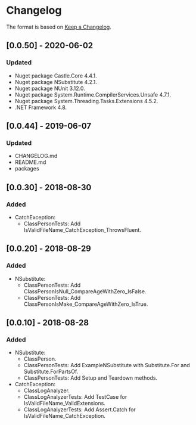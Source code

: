 # Changelog

The format is based on [Keep a Changelog](https://keepachangelog.com/en/1.0.0/).

## [0.0.50] - 2020-06-02
### Updated
- Nuget package Castle.Core 4.4.1.
- Nuget package NSubstitute 4.2.1.
- Nuget package NUnit 3.12.0.
- Nuget package System.Runtime.CompilerServices.Unsafe 4.7.1.
- Nuget package System.Threading.Tasks.Extensions 4.5.2.
- .NET Framework 4.8.

## [0.0.44] - 2019-06-07
### Updated
- CHANGELOG.md
- README.md
- packages

## [0.0.30] - 2018-08-30
### Added
- CatchException:
	- ClassPersonTests: Add IsValidFileName_CatchException_ThrowsFluent.

## [0.0.20] - 2018-08-29
### Added
- NSubstitute:
	- ClassPersonTests: Add ClassPersonIsNull_CompareAgeWithZero_IsFalse.
	- ClassPersonTests: Add ClassPersonIsMake_CompareAgeWithZero_IsTrue.

## [0.0.10] - 2018-08-28
### Added
- NSubstitute:
	- ClassPerson.
	- ClassPersonTests: Add ExampleNSubstitute with Substitute.For and Substitute.ForPartsOf.
	- ClassPersonTests: Add Setup and Teardown methods.
- CatchException:
	- ClassLogAnalyzer.
	- ClassLogAnalyzerTests: Add TestCase for IsValidFileName_ValidExtensions.
	- ClassLogAnalyzerTests: Add Assert.Catch<Exception> for IsValidFileName_CatchException.
